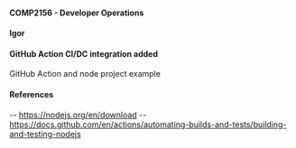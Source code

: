 #### COMP2156 - Developer Operations
#### Igor
#### GitHub Action CI/DC integration added
GitHub Action and node project example
#### References
-- https://nodejs.org/en/download
-- https://docs.github.com/en/actions/automating-builds-and-tests/building-and-testing-nodejs
